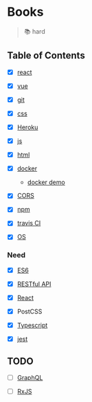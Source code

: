 # Books

> :books: hard

## Table of Contents

- [x] [react](./react/README.md)

- [x] [vue](./vue/README.md)

- [x] [git](./git/README.md)

- [x] [css](./css/README.md)

- [x] [Heroku](./heroku.md)

- [x] [js](./js/README.md)

- [x] [html](./html/README.md)

- [x] [docker](./docker/README.md)

  - [docker demo](https://github.com/xg4/docker-demo)

- [x] [CORS](./CORS/README.md)

- [x] [npm](./npm/README.md)

- [x] [travis CI](./travis/README.md)

- [x] [OS](./OS/README.md)

### Need

- [x] [ES6](http://es6.ruanyifeng.com/)

- [x] [RESTful API](http://www.ruanyifeng.com/blog/2014/05/restful_api)

- [x] [React](https://reactjs.org/)

- [x] PostCSS

- [x] [Typescript](https://www.tslang.cn/)

- [x] [jest](https://github.com/facebook/jest)

## TODO

- [ ] [GraphQL](http://graphql.cn/)

- [ ] [RxJS](https://github.com/ReactiveX/rxjs)

